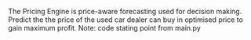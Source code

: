 The Pricing Engine is price-aware forecasting used for decision making.
Predict the the price of the used car dealer can buy in optimised price to gain maximum profit.
Note: code stating point from main.py